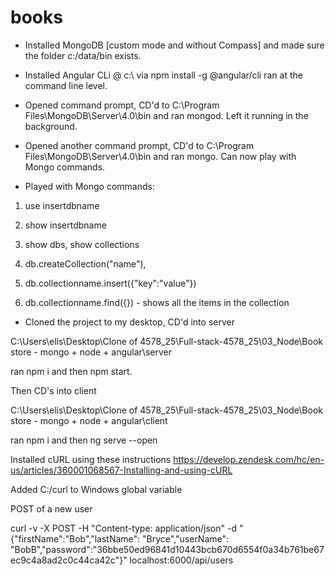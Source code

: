 # books

- Installed MongoDB [custom mode and without Compass] and made sure the folder c:/data/bin exists.

- Installed Angular CLi @ c:\ via npm install -g @angular/cli ran at the command line level. 

- Opened command prompt, CD'd to C:\Program Files\MongoDB\Server\4.0\bin and ran mongod. Left it running in the background.

- Opened another command prompt, CD'd to C:\Program Files\MongoDB\Server\4.0\bin and ran mongo. Can now play with Mongo commands.

- Played with Mongo commands: 

1. use insertdbname

2. show insertdbname

3. show dbs, show collections

4. db.createCollection("name"), 

5. db.collectionname.insert({"key":"value"})

6. db.collectionname.find({}) - shows all the items in the collection

- Cloned the project to my desktop, CD'd into server

C:\Users\elis\Desktop\Clone of 4578_25\Full-stack-4578_25\03_Node\Book store - mongo + node + angular\server

ran npm i and then npm start. 

Then CD's into client

C:\Users\elis\Desktop\Clone of 4578_25\Full-stack-4578_25\03_Node\Book store - mongo + node + angular\client

ran npm i and then ng serve --open

Installed cURL using these instructions https://develop.zendesk.com/hc/en-us/articles/360001068567-Installing-and-using-cURL

Added C:/curl to Windows global variable

POST of a new user 

curl -v -X POST -H "Content-type: application/json" -d  "{\"firstName\":\"Bob\",\"lastName\": \"Bryce\",\"userName\": \"BobB\",\"password\":\"36bbe50ed96841d10443bcb670d6554f0a34b761be67ec9c4a8ad2c0c44ca42c\"}" localhost:6000/api/users






